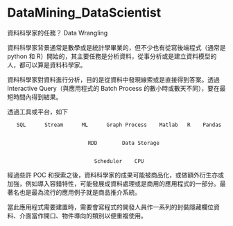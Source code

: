 # DataMining_DataScientist
資料科學家的任務？ Data Wrangling 

資料科學家背景通常是數學或是統計學畢業的，但不少也有從寫後端程式（通常是 python 和 R）開始的，其主要任務是分析資料，從事分析或是建立資料模型的人，都可以算是資料科學家。

資料科學家對資料進行分析，目的是從資料中發現線索或是直接得到答案。透過 Interactive Query（與應用程式的 Batch Process 的數小時或數天不同），要在最短時間內得到結果。

透過工具或平台，如下

       SQL      Stream      ML      Graph Process    Matlab   R    Pandas


                              RDD        Data Storage


                                Scheduler    CPU    

經過些許 POC 和探索之後，資料科學家的成果可能被商品化，或做額外衍生亦或加強，例如導入容錯特性，可能發展成資料處理或是商用的應用程式的一部分。最著名也是最為流行的應用例子就是商品推介系統。

當此應用程式需要建置時，需要會寫程式的開發人員作一系列的封裝隱藏欄位資料、介面當作開口、物件導向的類別以便重複使用。




